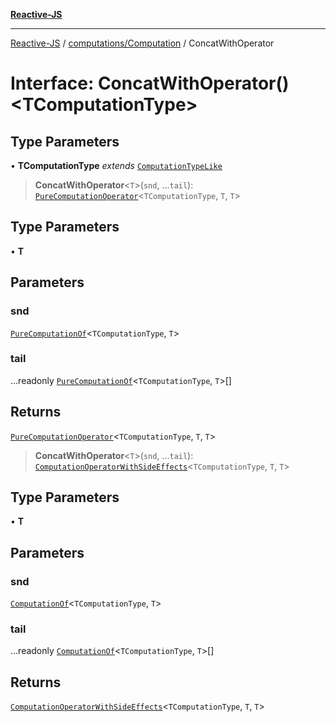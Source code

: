 [**Reactive-JS**](../../../README.md)

***

[Reactive-JS](../../../README.md) / [computations/Computation](../README.md) / ConcatWithOperator

# Interface: ConcatWithOperator()\<TComputationType\>

## Type Parameters

• **TComputationType** *extends* [`ComputationTypeLike`](../../interfaces/ComputationTypeLike.md)

> **ConcatWithOperator**\<`T`\>(`snd`, ...`tail`): [`PureComputationOperator`](../../type-aliases/PureComputationOperator.md)\<`TComputationType`, `T`, `T`\>

## Type Parameters

• **T**

## Parameters

### snd

[`PureComputationOf`](../../type-aliases/PureComputationOf.md)\<`TComputationType`, `T`\>

### tail

...readonly [`PureComputationOf`](../../type-aliases/PureComputationOf.md)\<`TComputationType`, `T`\>[]

## Returns

[`PureComputationOperator`](../../type-aliases/PureComputationOperator.md)\<`TComputationType`, `T`, `T`\>

> **ConcatWithOperator**\<`T`\>(`snd`, ...`tail`): [`ComputationOperatorWithSideEffects`](../../type-aliases/ComputationOperatorWithSideEffects.md)\<`TComputationType`, `T`, `T`\>

## Type Parameters

• **T**

## Parameters

### snd

[`ComputationOf`](../../type-aliases/ComputationOf.md)\<`TComputationType`, `T`\>

### tail

...readonly [`ComputationOf`](../../type-aliases/ComputationOf.md)\<`TComputationType`, `T`\>[]

## Returns

[`ComputationOperatorWithSideEffects`](../../type-aliases/ComputationOperatorWithSideEffects.md)\<`TComputationType`, `T`, `T`\>
